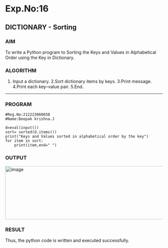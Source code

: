 # Exp.No:16  
## DICTIONARY - Sorting



### AIM  

To write a Python program to Sorting the Keys and Values in Alphabetical Order using the Key in Dictionary.


### ALGORITHM

1. Input a dictionary.
2.Sort dictionary items by keys.
3.Print message.
4.Print each key–value pair.
5.End.

---

### PROGRAM

```
#Reg.No:212223060038
#Name:Deepak krishna.J

d=eval(input())
sort= sorted(d.items())
print("Keys and Values sorted in alphabetical order by the key")
for item in sort:
    print(item,end=" ")

```

### OUTPUT

<img width="917" height="170" alt="image" src="https://github.com/user-attachments/assets/91dbf9f2-f997-46ec-968b-ccddb6ee91d7" />

### RESULT

Thus, the python code is written and executed successfully.
